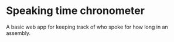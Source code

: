 # Speaking time chronometer

A basic web app for keeping track of who spoke for how long in an assembly.

